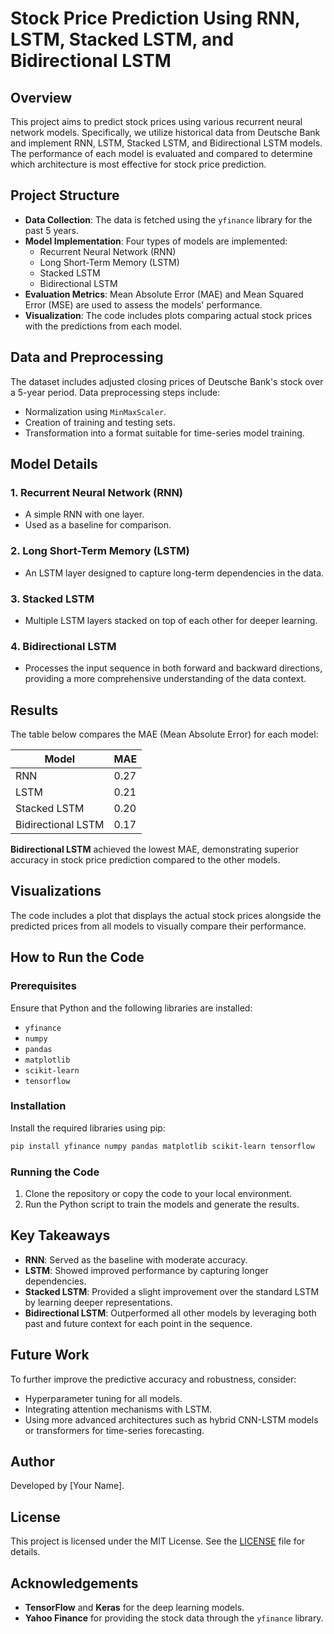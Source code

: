 

# Stock Price Prediction Using RNN, LSTM, Stacked LSTM, and Bidirectional LSTM

## Overview
This project aims to predict stock prices using various recurrent neural network models. Specifically, we utilize historical data from Deutsche Bank and implement RNN, LSTM, Stacked LSTM, and Bidirectional LSTM models. The performance of each model is evaluated and compared to determine which architecture is most effective for stock price prediction.

## Project Structure
- **Data Collection**: The data is fetched using the `yfinance` library for the past 5 years.
- **Model Implementation**: Four types of models are implemented:
  - Recurrent Neural Network (RNN)
  - Long Short-Term Memory (LSTM)
  - Stacked LSTM
  - Bidirectional LSTM
- **Evaluation Metrics**: Mean Absolute Error (MAE) and Mean Squared Error (MSE) are used to assess the models' performance.
- **Visualization**: The code includes plots comparing actual stock prices with the predictions from each model.

## Data and Preprocessing
The dataset includes adjusted closing prices of Deutsche Bank's stock over a 5-year period. Data preprocessing steps include:
- Normalization using `MinMaxScaler`.
- Creation of training and testing sets.
- Transformation into a format suitable for time-series model training.

## Model Details
### 1. Recurrent Neural Network (RNN)
- A simple RNN with one layer.
- Used as a baseline for comparison.

### 2. Long Short-Term Memory (LSTM)
- An LSTM layer designed to capture long-term dependencies in the data.

### 3. Stacked LSTM
- Multiple LSTM layers stacked on top of each other for deeper learning.

### 4. Bidirectional LSTM
- Processes the input sequence in both forward and backward directions, providing a more comprehensive understanding of the data context.

## Results
The table below compares the MAE (Mean Absolute Error) for each model:

| Model               | MAE   |
|---------------------|-------|
| RNN                 | 0.27  |
| LSTM                | 0.21  |
| Stacked LSTM        | 0.20  |
| Bidirectional LSTM  | 0.17  |

**Bidirectional LSTM** achieved the lowest MAE, demonstrating superior accuracy in stock price prediction compared to the other models.

## Visualizations
The code includes a plot that displays the actual stock prices alongside the predicted prices from all models to visually compare their performance.

## How to Run the Code
### Prerequisites
Ensure that Python and the following libraries are installed:
- `yfinance`
- `numpy`
- `pandas`
- `matplotlib`
- `scikit-learn`
- `tensorflow`

### Installation
Install the required libraries using pip:
```bash
pip install yfinance numpy pandas matplotlib scikit-learn tensorflow
```

### Running the Code
1. Clone the repository or copy the code to your local environment.
2. Run the Python script to train the models and generate the results.

## Key Takeaways
- **RNN**: Served as the baseline with moderate accuracy.
- **LSTM**: Showed improved performance by capturing longer dependencies.
- **Stacked LSTM**: Provided a slight improvement over the standard LSTM by learning deeper representations.
- **Bidirectional LSTM**: Outperformed all other models by leveraging both past and future context for each point in the sequence.

## Future Work
To further improve the predictive accuracy and robustness, consider:
- Hyperparameter tuning for all models.
- Integrating attention mechanisms with LSTM.
- Using more advanced architectures such as hybrid CNN-LSTM models or transformers for time-series forecasting.

## Author
Developed by [Your Name].

## License
This project is licensed under the MIT License. See the [LICENSE](LICENSE) file for details.

## Acknowledgements
- **TensorFlow** and **Keras** for the deep learning models.
- **Yahoo Finance** for providing the stock data through the `yfinance` library.
